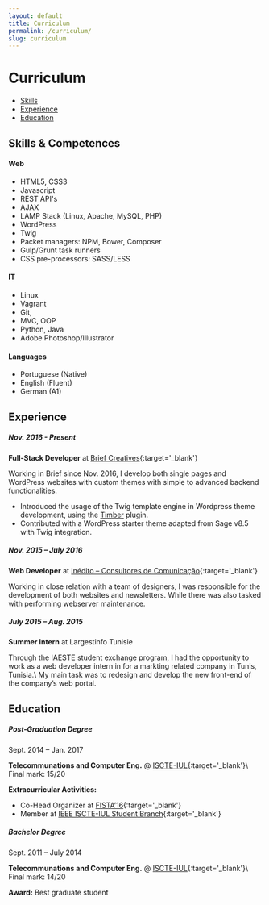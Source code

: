 ```yaml
---
layout: default
title: Curriculum
permalink: /curriculum/
slug: curriculum
---
```


# Curriculum

* [Skills](#skills--competences)
* [Experience](#experience)
* [Education](#education)


## Skills & Competences

#### Web
* HTML5, CSS3
* Javascript
* REST API's
* AJAX
* LAMP Stack (Linux, Apache, MySQL, PHP)
* WordPress
* Twig
* Packet managers: NPM, Bower, Composer
* Gulp/Grunt task runners
* CSS pre-processors: SASS/LESS

#### IT

* Linux
* Vagrant
* Git, 
* MVC, OOP
* Python, Java
* Adobe Photoshop/Illustrator

#### Languages
* Portuguese (Native)
* English (Fluent)
* German (A1)

## Experience

##### Nov. 2016 - Present

**Full-Stack Developer** at [Brief Creatives](https://brief.pt){:target='_blank'}

Working in Brief since Nov. 2016, I develop both single pages and WordPress websites with custom themes with simple to advanced backend functionalities.

* Introduced the usage of the Twig template engine in Wordpress theme development, using the [Timber](https://timber.github.io/docs/) plugin.
* Contributed with a WordPress starter theme adapted from Sage v8.5 with Twig integration.

##### Nov. 2015 – July 2016

**Web Developer** at [Inédito – Consultores de Comunicação](http://inedito.com.pt){:target='_blank'}

Working in close relation with a team of designers, I was responsible for the development of both websites and newsletters. While there was also tasked with performing webserver maintenance.

##### July 2015 – Aug. 2015

**Summer Intern** at Largestinfo Tunisie

Through the IAESTE student exchange program, I had the opportunity to work as a web developer intern in for a markting related company in Tunis, Tunisia.\\
My main task was to redesign and develop the new front-end of the company’s web portal.

## Education

##### Post-Graduation Degree

Sept. 2014 – Jan. 2017

**Telecommunations and Computer Eng.** @ [ISCTE-IUL](https://www.iscte-iul.pt/){:target='_blank'}\\
Final mark: 15/20

**Extracurricular Activities:**

* Co-Head Organizer at [FISTA’16](https://fista.iscte-iul.pt/2016/){:target='_blank'}
* Member at [IEEE ISCTE-IUL Student Branch](http://ieee.iscte-iul.pt/){:target='_blank'}

##### Bachelor Degree

Sept. 2011 – July 2014

**Telecommunations and Computer Eng.** @ [ISCTE-IUL](https://www.iscte-iul.pt/){:target='_blank'}\\
Final mark: 14/20

**Award:** Best graduate student
